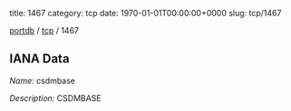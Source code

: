 title: 1467
category: tcp
date: 1970-01-01T00:00:00+0000
slug: tcp/1467

[portdb](/) / [tcp](/category/tcp.html) / 1467


## IANA Data

_Name:_ csdmbase

_Description:_ CSDMBASE

